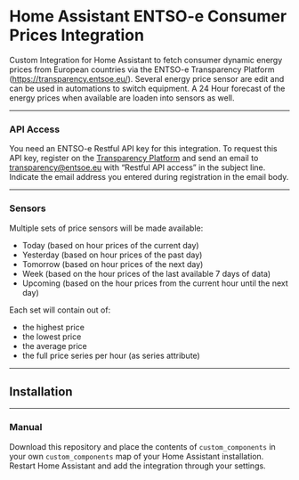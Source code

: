 # Home Assistant ENTSO-e Consumer Prices Integration

Custom Integration for Home Assistant to fetch consumer dynamic energy prices from European countries via the ENTSO-e Transparency Platform (https://transparency.entsoe.eu/).
Several energy price sensor are edit and can be used in automations to switch equipment. A 24 Hour forecast of the energy prices when available are loaden into sensors as well.

---
### API Access

You need an ENTSO-e Restful API key for this integration. 
To request this API key, register on the [Transparency Platform](https://transparency.entsoe.eu/) and send an email to transparency@entsoe.eu with “Restful API access” in the subject line. 
Indicate the email address you entered during registration in the email body.

---
### Sensors

Multiple sets of price sensors will be made available:
- Today (based on hour prices of the current day)
- Yesterday (based on hour prices of the past day)
- Tomorrow (based on hour prices of the next day)
- Week (based on the hour prices of the last available 7 days of data)
- Upcoming (based on the hour prices from the current hour until the next day)

Each set will contain out of:
- the highest price
- the lowest price
- the average price
- the full price series per hour (as series attribute)

---
## Installation

---
### Manual
Download this repository and place the contents of `custom_components` in your own `custom_components` map of your Home Assistant installation. Restart Home Assistant and add the integration through your settings. 

